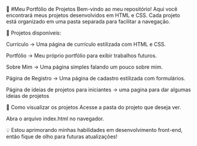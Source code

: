 📂 #Meu Portfólio de Projetos
Bem-vindo ao meu repositório! Aqui você encontrará meus projetos desenvolvidos em HTML e CSS. Cada projeto está organizado em uma pasta separada para facilitar a navegação.

📌 Projetos disponíveis:

Currículo → Uma página de currículo estilizada com HTML e CSS.

Portfólio → Meu próprio portfólio para exibir trabalhos futuros.

Sobre Mim → Uma página simples falando um pouco sobre mim.

Página de Registro → Uma página de cadastro estilizada com formulários.

Página de ideias de projetos para iniciantes → uma pagina para dar algumas ideias de projetos

🚀 Como visualizar os projetos
Acesse a pasta do projeto que deseja ver.

Abra o arquivo index.html no navegador.

💡 Estou aprimorando minhas habilidades em desenvolvimento front-end, então fique de olho para futuras atualizações!
